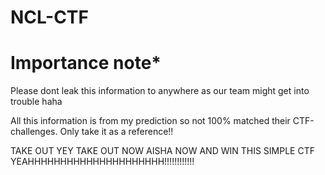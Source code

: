 # NCL-CTF
# Importance note*
Please dont leak this information to anywhere as our team might get into trouble haha
 
All this information is from my prediction so not 100% matched their CTF-challenges. Only take it as a reference!!

TAKE OUT YEY 
TAKE OUT NOW
AISHA NOW AND WIN THIS SIMPLE CTF YEAHHHHHHHHHHHHHHHHHHHHH!!!!!!!!!!!!
